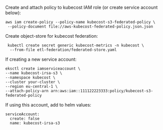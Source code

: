 
Create and attach policy to kubecost IAM role (or create service account below):

```
aws iam create-policy --policy-name kubecost-s3-federated-policy \
 --policy-document file://aws-kubecost-federated-policy.json.json
```

Create object-store for kubecost federation:

```
 kubectl create secret generic kubecost-metrics -n kubecost \
  --from-file etl-federation/federated-store.yaml
```

If creating a new service account:

```
eksctl create iamserviceaccount \         
--name kubecost-irsa-s3 \
--namespace kubecost \
--cluster your-cluster \
--region eu-central-1 \
--attach-policy-arn arn:aws:iam::111122223333:policy/kubecost-s3-federated-policy
```

If using this account, add to helm values:

```
serviceAccount:
  create: false
  name: kubecost-irsa-s3
```
